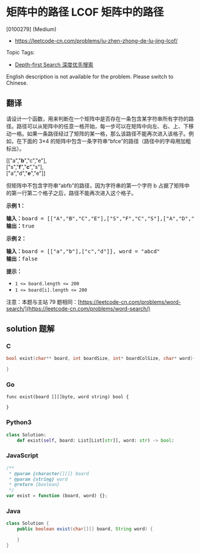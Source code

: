 # 矩阵中的路径 LCOF 矩阵中的路径

[0100279] (Medium)

- https://leetcode-cn.com/problems/ju-zhen-zhong-de-lu-jing-lcof/

Topic Tags:

- [Depth-first Search 深度优先搜索](https://leetcode-cn.com/tag/depth-first-search/)

English description is not available for the problem. Please switch to Chinese.

## 翻译

请设计一个函数，用来判断在一个矩阵中是否存在一条包含某字符串所有字符的路径。路径可以从矩阵中的任意一格开始，每一步可以在矩阵中向左、右、上、下移动一格。如果一条路径经过了矩阵的某一格，那么该路径不能再次进入该格子。例如，在下面的 3×4 的矩阵中包含一条字符串“bfce”的路径（路径中的字母用加粗标出）。

\[\["a","**b**","c","e"\],  
\["s","**f**","**c**","s"\],  
\["a","d","**e**","e"\]\]

但矩阵中不包含字符串“abfb”的路径，因为字符串的第一个字符 b 占据了矩阵中的第一行第二个格子之后，路径不能再次进入这个格子。

**示例 1：**

<pre><strong>输入：</strong>board = [["A","B","C","E"],["S","F","C","S"],["A","D","E","E"]], word = "ABCCED"
<strong>输出：</strong>true
</pre>

**示例 2：**

<pre><strong>输入：</strong>board = [["a","b"],["c","d"]], word = "abcd"
<strong>输出：</strong>false
</pre>

**提示：**

- `1 <= board.length <= 200`
- `1 <= board[i].length <= 200`

注意：本题与主站 79 题相同：[https://leetcode-cn.com/problems/word-search/](https://leetcode-cn.com/problems/word-search/)

## solution 题解

### C

```c
bool exist(char** board, int boardSize, int* boardColSize, char* word){

}
```

### Go

```golang
func exist(board [][]byte, word string) bool {

}
```

### Python3

```python
class Solution:
    def exist(self, board: List[List[str]], word: str) -> bool:
```

### JavaScript

```javascript
/**
 * @param {character[][]} board
 * @param {string} word
 * @return {boolean}
 */
var exist = function (board, word) {};
```

### Java

```java
class Solution {
    public boolean exist(char[][] board, String word) {

    }
}
```
